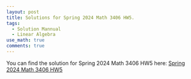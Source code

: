 ```yaml
---
layout: post
title: Solutions for Spring 2024 Math 3406 HW5.
tags:
  - Solution Mannual
  - Linear Algebra
use_math: true
comments: true
---
```

You can find the solution for Spring 2024 Math 3406 HW5 here:
[Spring 2024 Math 3406 HW5](/assets/Math_3406_HW5.pdf)
